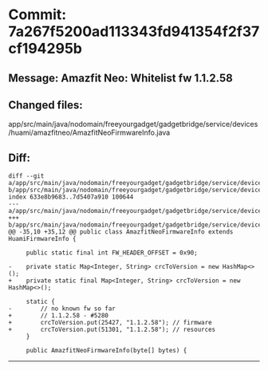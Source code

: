 # Commit: 7a267f5200ad113343fd941354f2f37cf194295b
## Message: Amazfit Neo: Whitelist fw 1.1.2.58
## Changed files:
app/src/main/java/nodomain/freeyourgadget/gadgetbridge/service/devices/huami/amazfitneo/AmazfitNeoFirmwareInfo.java

## Diff:
```
diff --git a/app/src/main/java/nodomain/freeyourgadget/gadgetbridge/service/devices/huami/amazfitneo/AmazfitNeoFirmwareInfo.java b/app/src/main/java/nodomain/freeyourgadget/gadgetbridge/service/devices/huami/amazfitneo/AmazfitNeoFirmwareInfo.java
index 633e8b9683..7d5407a910 100644
--- a/app/src/main/java/nodomain/freeyourgadget/gadgetbridge/service/devices/huami/amazfitneo/AmazfitNeoFirmwareInfo.java
+++ b/app/src/main/java/nodomain/freeyourgadget/gadgetbridge/service/devices/huami/amazfitneo/AmazfitNeoFirmwareInfo.java
@@ -35,10 +35,12 @@ public class AmazfitNeoFirmwareInfo extends HuamiFirmwareInfo {
 
     public static final int FW_HEADER_OFFSET = 0x90;
 
-    private static Map<Integer, String> crcToVersion = new HashMap<>();
+    private static final Map<Integer, String> crcToVersion = new HashMap<>();
 
     static {
-        // no known fw so far
+        // 1.1.2.58 - #5280
+        crcToVersion.put(25427, "1.1.2.58"); // firmware
+        crcToVersion.put(51301, "1.1.2.58"); // resources
     }
 
     public AmazfitNeoFirmwareInfo(byte[] bytes) {
```
-----------------------------------
